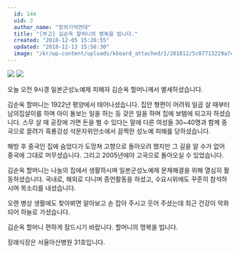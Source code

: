 ```yaml
---
  id: 144
  uid: 3
  author_name: "정의기억연대"
  title: "[부고] 김순옥 할머니의 명복을 빕니다."
  created: "2018-12-05 15:26:55"
  updated: "2018-12-13 15:56:30"
  image: "/kr/wp-content/uploads/kboard_attached/1/201812/5c07713229a7c3026379.jpg"
---
```

![](/kr/wp-content/uploads/kboard_attached/1/201812/5c07713229a7c3026379.jpg) ![](/kr/wp-content/uploads/kboard_attached/1/201812/5c077132289913014345.jpg)

오늘 오전 9시경 일본군성노예제 피해자 김순옥 할머니께서 별세하셨습니다.

김순옥 할머니는 1922년 평양에서 태어나셨습니다. 집안 형편이 어려워 일곱 살 때부터 남의집살이를 하며 아이 돌보는 일을 하는 등 갖은 일을 하며 집에 보탬에 되고자 하셨습니다. 스무 살 때 공장에 가면 돈을 벌 수 있다는 말에 다른 여성들 30~40명과 함께 중국으로 끌려가 흑룡강성 석문자위안소에서 끔찍한 성노예 피해를 당하셨습니다.

해방 후 중국인 집에 숨었다가 도망쳐 고향으로 돌아오려 했지만 그 길을 알 수가 없어 중국에 그대로 머무셨습니다. 그리고 2005년에야 고국으로 돌아오실 수 있었습니다.

김순옥 할머니는 나눔의 집에서 생활하시며 일본군성노예제 문제해결을 위해 열심히 활동하셨습니다. 국내로, 해외로 다니며 증언활동을 하셨고, 수요시위에도 꾸준히 참석하시며 목소리를 내셨습니다.

오랜 병상 생활에도 찾아뵈면 알아보고 손 잡아 주시고 웃어 주셨는데 최근 건강이 악화되어 하늘로 가셨습니다.

김순옥 할머니 편하게 잠드시기 바랍니다. 할머니의 명복을 빕니다.

장례식장은 서울아산병원 31호입니다.